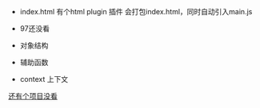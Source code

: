 * index.html 有个html plugin 插件 会打包index.html，同时自动引入main.js
* 97还没看

* 对象结构
* 辅助函数
* context 上下文

[还有个项目没看](https://www.bilibili.com/video/BV15741177Eh?p=146)